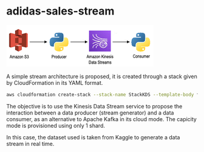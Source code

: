 # adidas-sales-stream


![aws kds architecture](assets/consumer-producer-kds.png)


A simple stream architecture is proposed, it is created through a stack given by CloudFormation in its YAML format.

``` bash
aws cloudformation create-stack --stack-name StackKDS --template-body file://kds.yaml
```

The objective is to use the Kinesis Data Stream service to propose the interaction between a data producer (stream generator) and a data consumer, as an alternative to Apache Kafka in its cloud mode. The capicity mode is provisioned using only 1 shard.

In this case, the dataset used is taken from Kaggle to generate a data stream in real time.
